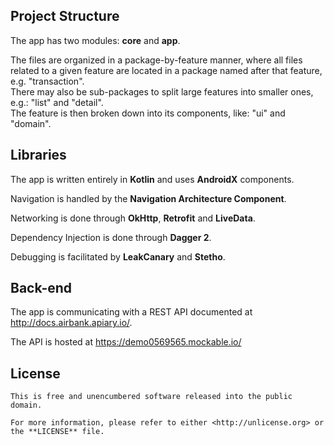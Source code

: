 Project Structure
-----------------
The app has two modules: **core** and **app**.

The files are organized in a package-by-feature manner, where all files related to a given feature are located in a package named after that feature, e.g. "transaction".  
There may also be sub-packages to split large features into smaller ones, e.g.: "list" and "detail".  
The feature is then broken down into its components, like: "ui" and "domain".


Libraries
---------
The app is written entirely in **Kotlin** and uses **AndroidX** components.

Navigation is handled by the **Navigation Architecture Component**.

Networking is done through **OkHttp**, **Retrofit** and **LiveData**.

Dependency Injection is done through **Dagger 2**.

Debugging is facilitated by **LeakCanary** and **Stetho**.

Back-end
--------
The app is communicating with a REST API documented at http://docs.airbank.apiary.io/.

The API is hosted at https://demo0569565.mockable.io/

License
-------

    This is free and unencumbered software released into the public domain.

    For more information, please refer to either <http://unlicense.org> or the **LICENSE** file.
